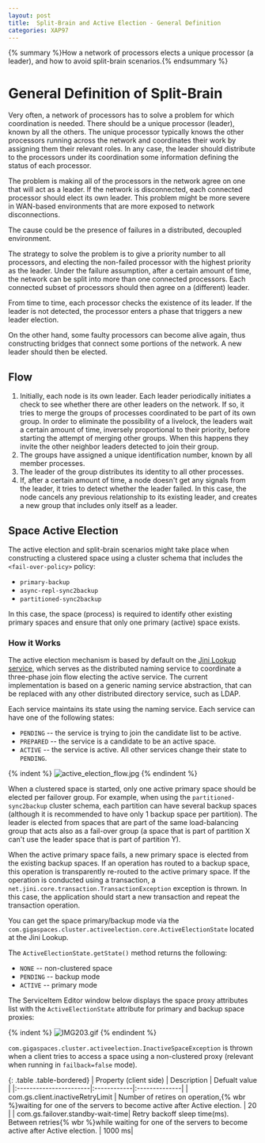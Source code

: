 ```yaml
---
layout: post
title:  Split-Brain and Active Election - General Definition
categories: XAP97
---
```


{% summary %}How a network of processors elects a unique processor (a leader), and how to avoid split-brain scenarios.{% endsummary %}

# General Definition of Split-Brain

Very often, a network of processors has to solve a problem for which coordination is needed. There should be a unique processor (leader), known by all the others. The unique processor typically knows the other processors running across the network and coordinates their work by assigning them their relevant roles. In any case, the leader should distribute to the processors under its coordination some information defining the status of each processor.

The problem is making all of the processors in the network agree on one that will act as a leader. If the network is disconnected, each connected processor should elect its own leader. This problem might be more severe in WAN-based environments that are more exposed to network disconnections.

The cause could be the presence of failures in a distributed, decoupled environment.

The strategy to solve the problem is to give a priority number to all processors, and electing the non-failed processor with the highest priority as the leader. Under the failure assumption, after a certain amount of time, the network can be split into more than one connected processors. Each connected subset of processors should then agree on a (different) leader.

From time to time, each processor checks the existence of its leader. If the leader is not detected, the processor enters a phase that triggers a new leader election.

On the other hand, some faulty processors can become alive again, thus constructing bridges that connect some portions of the network. A new leader should then be elected.

## Flow

1. Initially, each node is its own leader. Each leader periodically initiates a check to see whether there are other leaders on the network. If so, it tries to merge the groups of processes coordinated to be part of its own group. In order to eliminate the possibility of a livelock, the leaders wait a certain amount of time, inversely proportional to their priority, before starting the attempt of merging other groups. When this happens they invite the other neighbor leaders detected to join their group.
1. The groups have assigned a unique identification number, known by all member processes.
1. The leader of the group distributes its identity to all other processes.
1. If, after a certain amount of time, a node doesn't get any signals from the leader, it tries to detect whether the leader failed. In this case, the node cancels any previous relationship to its existing leader, and creates a new group that includes only itself as a leader.

## Space Active Election

The active election and split-brain scenarios might take place when constructing a clustered space using a cluster schema that includes the `<fail-over-policy>` policy:

- `primary-backup`
- `async-repl-sync2backup`
- `partitioned-sync2backup`

In this case, the space (process) is required to identify other existing primary spaces and ensure that only one primary (active) space exists.

### How it Works

The active election mechanism is based by default on the [Jini Lookup service](./about-jini.html), which serves as the distributed naming service to coordinate a three-phase join flow electing the active service. The current implementation is based on a generic naming service abstraction, that can be replaced with any other distributed directory service, such as LDAP.

Each service maintains its state using the naming service. Each service can have one of the following states:

- `PENDING` -- the service is trying to join the candidate list to be active.
- `PREPARED` -- the service is a candidate to be an active space.
- `ACTIVE` -- the service is active. All other services change their state to `PENDING`.

{% indent %}
![active_election_flow.jpg](/attachment_files/active_election_flow.jpg)
{% endindent %}

When a clustered space is started, only one active primary space should be elected per failover group. For example, when using the `partitioned-sync2backup` cluster schema, each partition can have several backup spaces (although it is recommended to have only 1 backup space per partition). The leader is elected from spaces that are part of the same load-balancing group that acts also as a fail-over group (a space that is part of partition X can't use the leader space that is part of partition Y).

When the active primary space fails, a new primary space is elected from the existing backup spaces. If an operation has routed to a backup space, this operation is transparently re-routed to the active primary space. If the operation is conducted using a transaction, a `net.jini.core.transaction.TransactionException` exception is thrown. In this case, the application should start a new transaction and repeat the transaction operation.

You can get the space primary/backup mode via the `com.gigaspaces.cluster.activeelection.core.ActiveElectionState` located at the Jini Lookup.

The `ActiveElectionState.getState()` method returns the following:

- `NONE` -- non-clustered space
- `PENDING` -- backup mode
- `ACTIVE` -- primary mode

The ServiceItem Editor window below displays the space proxy attributes list with the `ActiveElectionState` attribute for primary and backup space proxies:

{% indent %}
![IMG203.gif](/attachment_files/IMG203.gif)
{% endindent %}

`com.gigaspaces.cluster.activeelection.InactiveSpaceException` is thrown when a client tries to access a space using a non-clustered proxy (relevant when running in `failback=false` mode).

{: .table .table-bordered}
| Property (client side) | Description | Defualt value |
|:-----------------------|:------------|:--------------|
| com.gs.client.inactiveRetryLimit | Number of retires on operation,{% wbr %}waiting for one of the servers to become active after Active election. | 20 |
| com.gs.failover.standby-wait-time| Retry backoff sleep time(ms). Between retries{% wbr %}while waiting for one of the servers to become active after Active election. | 1000 ms|
